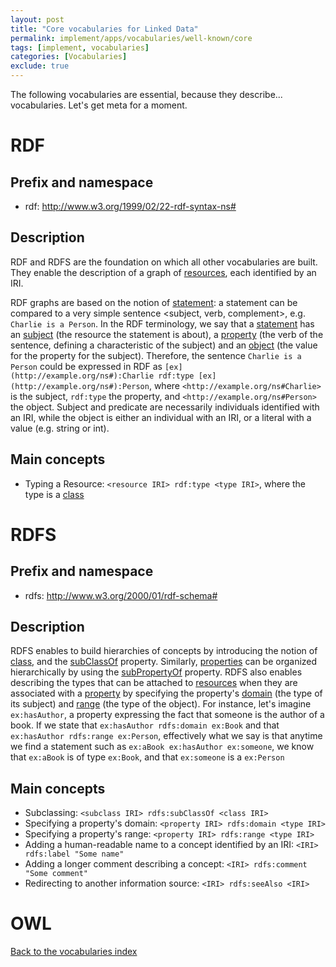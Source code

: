 ```yaml
---
layout: post
title: "Core vocabularies for Linked Data"
permalink: implement/apps/vocabularies/well-known/core
tags: [implement, vocabularies]
categories: [Vocabularies]
exclude: true
---
```


The following vocabularies are essential, because they describe... vocabularies. Let's get meta for a moment.

# <a id='rdf'/> RDF

## Prefix and namespace
- rdf: http://www.w3.org/1999/02/22-rdf-syntax-ns#

## Description

RDF and RDFS are the foundation on which all other vocabularies are built. They enable the description of a graph of [resources](rdfs:Resource), each identified by an IRI.

RDF graphs are based on the notion of [statement](rdf:Statement): a statement can be compared to a very simple sentence <subject, verb, complement>, e.g. `Charlie is a Person`. In the RDF terminology, we say that a [statement](rdf:Statement) has an [subject](rdf:subject) (the resource the statement is about), a [property](rdf:property) (the verb of the sentence, defining a characteristic of the subject) and an [object](rdf:object) (the value for the property for the subject). Therefore, the sentence `Charlie is a Person` could be expressed in RDF as `[ex](http://example.org/ns#):Charlie rdf:type [ex](http://example.org/ns#):Person`, where `<http://example.org/ns#Charlie>` is the subject, `rdf:type` the property, and `<http://example.org/ns#Person>` the object. Subject and predicate are necessarily individuals identified with an IRI, while the object is either an individual with an IRI, or a literal with a value (e.g. string or int).

## Main concepts

- Typing a Resource: `<resource IRI> rdf:type <type IRI>`, where the type is a [class](rdfs:Class)

# <a id='rdfs'/> RDFS

## Prefix and namespace
- rdfs: http://www.w3.org/2000/01/rdf-schema#

## Description

RDFS enables to build hierarchies of concepts by introducing the notion of [class](rdfs:Class), and the [subClassOf](rdfs:subClassOf) property. Similarly, [properties](rdf:Property) can be organized hierarchically by using the [subPropertyOf](rdfs:subPropertyOf) property. RDFS also enables describing the types that can be attached to [resources](rdfs:Resource) when they are associated with a [property](rdf:Property) by specifying the property's [domain](rdfs:domain) (the type of its subject) and [range](rdfs:range) (the type of the object). For instance, let's imagine `ex:hasAuthor`, a property expressing the fact that someone is the author of a book. If we state that `ex:hasAuthor rdfs:domain ex:Book` and that `ex:hasAuthor rdfs:range ex:Person`, effectively what we say is that anytime we find a statement such as `ex:aBook ex:hasAuthor ex:someone`, we know that `ex:aBook` is of type `ex:Book`, and that `ex:someone` is a `ex:Person`

## Main concepts

- Subclassing: `<subclass IRI> rdfs:subClassOf <class IRI>`
- Specifying a property's domain: `<property IRI> rdfs:domain <type IRI>`
- Specifying a property's range: `<property IRI> rdfs:range <type IRI>`
- Adding a human-readable name to a concept identified by an IRI: `<IRI> rdfs:label "Some name"`
- Adding a longer comment describing a concept: `<IRI> rdfs:comment "Some comment"`
- Redirecting to another information source: `<IRI> rdfs:seeAlso <IRI>`

# <a id='owl'/> OWL

[Back to the vocabularies index](/implement/apps/vocabularies/well-known)
